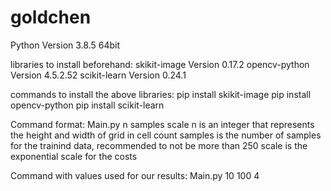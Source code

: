 # goldchen
Python Version 3.8.5 64bit 

libraries to install beforehand:
skikit-image    Version 0.17.2
opencv-python   Version 4.5.2.52
scikit-learn    Version 0.24.1

commands to install the above libraries:
pip install skikit-image
pip install opencv-python
pip install scikit-learn


Command format:  Main.py n samples scale
n is an integer that represents the height and width of grid in cell count
samples is the number of samples for the trainind data, recommended to not be more than 250
scale is the exponential scale for the costs

Command with values used for our results:
Main.py 10 100 4
